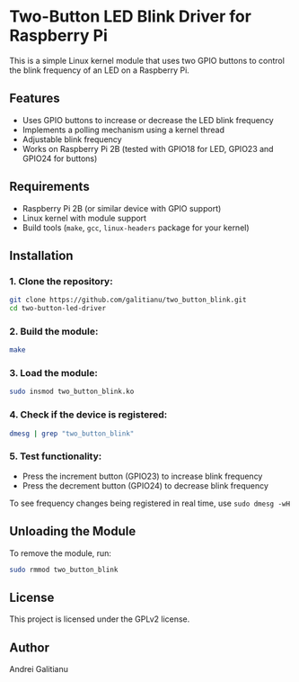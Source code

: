 # Two-Button LED Blink Driver for Raspberry Pi

This is a simple Linux kernel module that uses two GPIO buttons to control the blink frequency of an LED on a Raspberry Pi.

## Features
- Uses GPIO buttons to increase or decrease the LED blink frequency
- Implements a polling mechanism using a kernel thread
- Adjustable blink frequency
- Works on Raspberry Pi 2B (tested with GPIO18 for LED, GPIO23 and GPIO24 for buttons)

## Requirements
- Raspberry Pi 2B (or similar device with GPIO support)
- Linux kernel with module support
- Build tools (`make`, `gcc`, `linux-headers` package for your kernel)

## Installation

### 1. Clone the repository:
```bash
git clone https://github.com/galitianu/two_button_blink.git
cd two-button-led-driver
```

### 2. Build the module:
```bash
make
```

### 3. Load the module:
```bash
sudo insmod two_button_blink.ko
```

### 4. Check if the device is registered:
```bash
dmesg | grep "two_button_blink"
```

### 5. Test functionality:
- Press the increment button (GPIO23) to increase blink frequency
- Press the decrement button (GPIO24) to decrease blink frequency

To see frequency changes being registered in real time, use ```sudo dmesg -wH```

## Unloading the Module
To remove the module, run:
```bash
sudo rmmod two_button_blink
```

## License
This project is licensed under the GPLv2 license.

## Author
Andrei Galitianu

